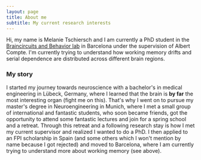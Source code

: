 ```yaml
---
layout: page
title: About me
subtitle: My current research interests
---
```


Hi, my name is Melanie Tschiersch and I am currently a PhD student in the [Braincircuits and Behavior lab](https://braincircuitsbehavior.org/) in Barcelona under the supervision of Albert Compte. I'm currently trying to understand how working memory drifts and serial dependence are distributed across different brain regions. 

### My story

I started my journey towards neuroscience with a bachelor's in medical engineering in Lübeck, Germany, where I learned that the brain is **by far** the most interesting organ (fight me on this). That's why I went on to pursue my master's degree in Neuroengineering in Munich, where I met a small group of international and fantastic students, who soon became friends, got the opportunity to attend some fantastic lectures and join for a spring school and a retreat. Through this retreat and a following research stay is how I met my current supervisor and realized I wanted to do a PhD. I then applied to an FPI scholarship in Spain (and some others which I won't mention by name because I got rejected) and moved to Barcelona, where I am currently trying to understand more about working memory (see above).
